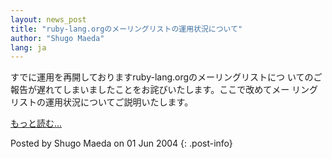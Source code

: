 ```yaml
---
layout: news_post
title: "ruby-lang.orgのメーリングリストの運用状況について"
author: "Shugo Maeda"
lang: ja
---
```


すでに運用を再開しておりますruby-lang.orgのメーリングリストにつ
いてのご報告が遅れてしまいましたことをお詫びいたします。ここで改めてメー リングリストの運用状況についてご説明いたします。

[もっと読む...](/ja/announce2.txt)

Posted by Shugo Maeda on 01 Jun 2004
{: .post-info}

